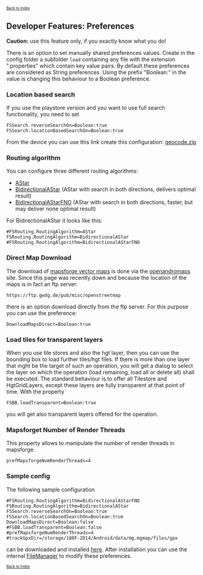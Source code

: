 <small><small>[Back to Index](../../../index.md)</small></small>

## Developer Features: Preferences 

**Caution:** use this feature only, if you exactly know what you do!

There is an option to set manually shared preferences values. Create in the config folder a subfolder `load` containing any file with the extension 
".properties" which contain key value pairs. By default these preferences are considered as String preferences. Using the prefix "Boolean:" in the 
value is changing this behaviour to a Boolean preference.


### Location based search

If you use the playstore version and you want to use full search functionality, you need to set

```
FSSearch.reverseSearchOn=Boolean:true
FSSearch.locationBasedSearchOn=Boolean:true
```
From the device you can use this link create this configuration: 
[geocode.zip](mgmap-install://mg4gh.github.io/MGMapViewer/Features/FurtherFeatures/Geocode/geocode.zip)

### Routing algorithm

You can configure three different routing algorithms:
- [AStar](mgmap-install://mg4gh.github.io/MGMapViewer/Features/MainTrackFeatures/Routing/routing_astar.zip)
- [BidirectionalAStar](mgmap-install://mg4gh.github.io/MGMapViewer/Features/MainTrackFeatures/Routing/routing_bidirectionalastar.zip) (AStar with search in both directions, delivers optimal result)
- [BidirectionalAStarFNO](mgmap-install://mg4gh.github.io/MGMapViewer/Features/MainTrackFeatures/Routing/routing_bidirectionalastarfno.zip) (AStar with search in both directions, faster, but may deliver none optimal result)

For BidirectionalAStar it looks like this:
```
#FSRouting.RoutingAlgorithm=AStar
FSRouting.RoutingAlgorithm=BidirectionalAStar
#FSRouting.RoutingAlgorithm=BidirectionalAStarFNO
```

### Direct Map Download

The download of [mapsforge vector maps](../../MainMapFeatures/Mapsforge/mapsforge.md) is done via the [openandromaps](https://www.openandromaps.org/) site. 
Since this page was recently down and because the location of the maps is in fact an ftp server:
```
https://ftp.gwdg.de/pub/misc/openstreetmap
```
there is an option download directly from the ftp server.
For this purpose you can use the preference:
```
DownloadMapsDirect=Boolean:true
```


### Load tiles for transparent layers

When you use tile stores and also the hgt layer, then you can use the bounding box to load further tiles/hgt files. 
If there is more than one layer that mght be the target of such an operation, you will get a dialog to select the 
layer on which the operation (load remaining, load all or delete all) shall be executed. 
The standard behaviour is to offer all Tilestore and HgtGridLayers, except these layers are fully transparent at that point of time.
With the property
```
FSBB.loadTransparent=Boolean:true
```
you will get also transparent layers offered for the operation.

### Mapsforget Number of Render Threads

This property allows to manipulate the number of render threads in mapsforge. 
```
prefMapsforgeNumRenderThreads=4
```

### Sample config

The following sample configuration
```
#FSRouting.RoutingAlgorithm=BidirectionalAStarFNO
FSRouting.RoutingAlgorithm=BidirectionalAStar
FSSearch.reverseSearchOn=Boolean:true
FSSearch.locationBasedSearchOn=Boolean:true
DownloadMapsDirect=Boolean:false
#FSBB.loadTransparent=Boolean:false
#prefMapsforgeNumRenderThreads=4
#trackGpxDir=/storage/180F-2D14/Android/data/mg.mgmap/files/gpx
```
can be downloaded and installed [here](mgmap-install://mg4gh.github.io/MGMapViewer/Features/DeveloperFeatures/Preferences/config.zip).
After installation you can use the internal [FileManager](../../FurtherFeatures/FileManager/filemanager.md) to modify these preferences.


<small><small>[Back to Index](../../../index.md)</small></small>